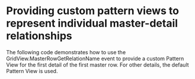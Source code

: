 # Providing custom pattern views to represent individual master-detail relationships


<p>The following code demonstrates how to use the GridView.MasterRowGetRelationName event to provide a custom Pattern View for the first detail of the first master row. For other details, the default Pattern View is used.</p>

<br/>


